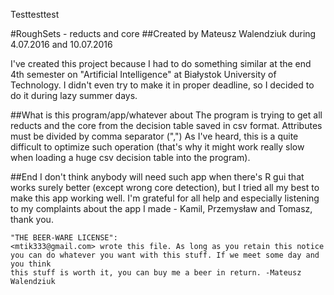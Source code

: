 Testtesttest

#RoughSets - reducts and core
##Created by Mateusz Walendziuk during 4.07.2016 and 10.07.2016

I've created this project because I had to do something similar at the end 4th semester on "Artificial Intelligence" at Białystok University of Technology.
I didn't even try to make it in proper deadline, so I decided to do it during lazy summer days.

##What is this program/app/whatever about
The program is trying to get all reducts and the core from the decision table saved in csv format. 
Attributes must be divided by comma separator (",")
As I've heard, this is a quite difficult to optimize such operation (that's why it might work really slow when loading a huge csv decision table into the program).

##End
I don't think anybody will need such app when there's R gui that works surely better (except wrong core detection), but I tried all my best to make this app working well.
I'm grateful for all help and especially listening to my complaints about the app I made  - Kamil, Przemysław and Tomasz, thank you.

```
"THE BEER-WARE LICENSE":
<mtik333@gmail.com> wrote this file. As long as you retain this notice
you can do whatever you want with this stuff. If we meet some day and you think
this stuff is worth it, you can buy me a beer in return. -Mateusz Walendziuk
```
